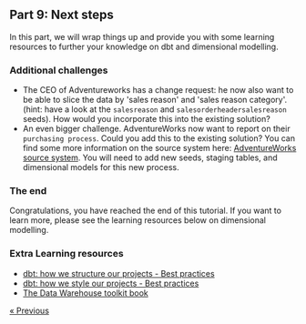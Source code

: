 ## Part 9: Next steps

In this part, we will wrap things up and provide you with some learning resources to further your knowledge on dbt and dimensional modelling.

### Additional challenges

- The CEO of Adventureworks has a change request: he now also want to be able to slice the data by 'sales reason' and 'sales reason category'.
(hint: have a look at the `salesreason` and `salesorderheadersalesreason` seeds). How would you incorporate this into the existing solution?
- An even bigger challenge. AdventureWorks now want to report on their `purchasing process`. Could you add this to the existing solution?
You can find some more information on the source system here: [AdventureWorks source system](https://dataedo.com/samples/html/AdventureWorks/doc/AdventureWorks_2/home.html). 
You will need to add new seeds, staging tables, and dimensional models for this new process.

### The end

Congratulations, you have reached the end of this tutorial. If you want to learn more, please see the learning resources below on dimensional modelling. 

### Extra Learning resources

- [dbt: how we structure our projects - Best practices](https://docs.getdbt.com/best-practices/how-we-structure/1-guide-overview)
- [dbt: how we style our projects - Best practices](https://docs.getdbt.com/best-practices/how-we-style/0-how-we-style-our-dbt-projects)
- [The Data Warehouse toolkit book](https://www.kimballgroup.com/data-warehouse-business-intelligence-resources/books/data-warehouse-dw-toolkit/)


[&laquo; Previous](part08-document-model.md)